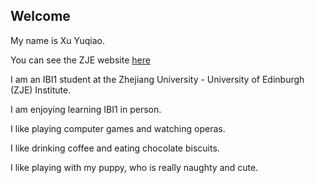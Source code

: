 ## Welcome 

My name is Xu Yuqiao. 

You can see the ZJE website [here](https://zje.zju.edu.cn/zje/main.htm) 

I am an IBI1 student at the Zhejiang University - University of Edinburgh (ZJE) Institute.

I am enjoying learning IBI1 in person.

I like playing computer games and watching operas.

I like drinking coffee and eating chocolate biscuits.

I like playing with my puppy, who is really naughty and cute.

